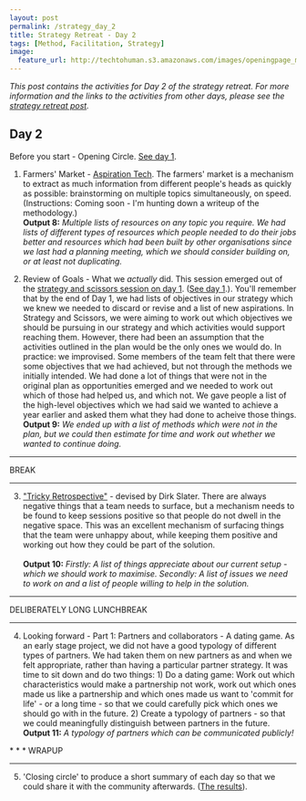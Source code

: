 ```yaml
---
layout: post
permalink: /strategy_day_2
title: Strategy Retreat - Day 2 
tags: [Method, Facilitation, Strategy]
image: 
  feature_url: http://techtohuman.s3.amazonaws.com/images/openingpage_montage.jpeg
---
```


<em>This post contains the activities for Day 2 of the strategy retreat. For more information and the links to the activities from other days, please see the [strategy retreat post](http://techtohuman.com/strategy_retreat/).</em> 

## Day 2

Before you start - Opening Circle. <a href="http://techtohuman.com/strategy_day_1">See day 1</a>. 

1. Farmers' Market - [Aspiration Tech](https://aspirationtech.org/). The farmers' market is a mechanism to extract as much information from different people's heads as quickly as possible: brainstorming on multiple topics simultaneously, on speed. (Instructions: Coming soon - I'm hunting down a writeup of the methodology.) <br><strong>Output 8:</strong> <em> Multiple lists of resources on any topic you require. We had lists of different types of resources which people needed to do their jobs better and resources which had been built by other organisations since we last had a planning meeting, which we should consider building on, or at least not duplicating. </em>

2. Review of Goals - What we *actually* did. This session emerged out of the [strategy and scissors session on day 1](http://techtohuman.com/strategy_day_1/). (<a href="http://techtohuman.com/strategy_day_1">See day 1</a>.). You'll remember that by the end of Day 1, we had lists of objectives in our strategy which we knew we needed to discard or revise and a list of new aspirations. In Strategy and Scissors, we were aiming to work out which objectives we should be pursuing in our strategy and which activities would support reaching them. However, there had been an assumption that the activities outlined in the plan would be the only ones we would do. In practice: we improvised. Some members of the team felt that there were some objectives that we had achieved, but not through the methods we initially intended. We had done a lot of things that were not in the original plan as opportunities emerged and we needed to work out which of those had helped us, and which not. We gave people a list of the high-level objectives which we had said we wanted to achieve a year earlier and asked them what they had done to acheive those things.  <br><strong>Output 9:</strong> <em> We ended up with a list of methods which were not in the plan, but we could then estimate for time and work out whether we wanted to continue doing. </em>

* * *
BREAK 

* * *

<ol start="3">

<li> <a href="http://techtohuman.com/tricky_retrospective/">"Tricky Retrospective"</a> - devised by Dirk Slater. There are always negative things that a team needs to surface, but a mechanism needs to be found to keep sessions positive so that people do not dwell in the negative space. This was an excellent mechanism of surfacing things that the team were unhappy about, while keeping them positive and working out how they could be part of the solution. </li> <br><strong>Output 10:</strong> <em> Firstly: A list of things appreciate about our current setup - which we should work to maximise. Secondly: A list of issues we need to work on and a list of people willing to help in the solution.  </em>


</ol> 


* * *
DELIBERATELY LONG LUNCHBREAK 

* * *
<ol start="4">

<li> Looking forward - Part 1: Partners and collaborators - A dating game. As an early stage project, we did not have a good typology of different types of partners. We had taken them on new partners as and when we felt appropriate, rather than having a particular partner strategy. It was time to sit down and do two things: 1) Do a dating game: Work out which characteristics would make a partnership not work, work out which ones made us like a partnership and which ones made us want to 'commit for life' - or a long time - so that we could carefully pick which ones we should go with in the future. 2) Create a typology of partners - so that we could meaningfully distinguish between partners in the future.   <br><strong>Output 11:</strong> <em> A typology of partners which can be communicated publicly! </em></li> 

</ol>
* * *
WRAPUP 

* * *

<ol start="5">

<li>'Closing circle' to produce a short summary of each day so that we could share it with the community afterwards. (<a href="http://schoolofdata.org/2014/11/05/school-of-data-retreat-roundup/">The results</a>).  </li>
</ol>

